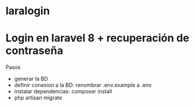 # laralogin

# Login en laravel 8 + recuperación de contraseña

  Pasos
 
- generar la BD
- definir conexion a la BD: renombrar .env.example a .env
- instalar dependencias: composer install
- php artisan migrate 
